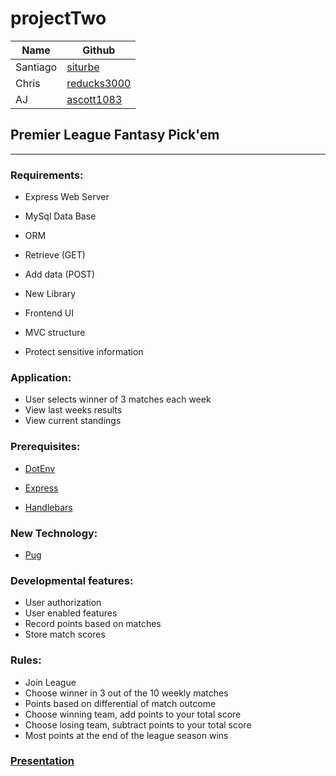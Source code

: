 # projectTwo

|   Name  |   Github  |
| --- | --- |
| Santiago    | [siturbe](https://github.com/siturbe)   |
|   Chris  | [reducks3000](https://github.com/reducks3000)    |
|  AJ   |  [ascott1083](https://github.com/ascott1083)   |


## Premier League Fantasy Pick'em

---
### Requirements:

 * Express Web Server

 * MySql Data Base

 * ORM

 * Retrieve (GET)

 * Add data (POST)

 * New Library

 * Frontend UI

 * MVC structure

 * Protect sensitive information

 ### Application:

* User selects winner of 3 matches each week
* View last weeks results
* View current standings
 

### Prerequisites:
* [DotEnv](https://www.npmjs.com/package/dotenv)

* [Express](https://www.npmjs.com/package/express)

* [Handlebars](https://www.npmjs.com/package/handlebars)


### New Technology:
* [Pug](https://www.npmjs.com/package/pug)


### Developmental features:
 * User authorization
 * User enabled features
 * Record points based on matches
 * Store match scores

### Rules:
* Join League
* Choose winner in 3 out of the 10 weekly matches
* Points based on differential of match outcome
* Choose winning team, add points to your total score
* Choose losing team, subtract points to your total score
* Most points at the end of the league season wins



### [Presentation](https://docs.google.com/presentation/d/1vZR0LIPsUqWD0DhJhHXYNV_UMLoUEEBM-rmViJJf3cs/edit?usp=sharing)